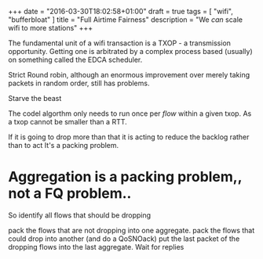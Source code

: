 +++
date = "2016-03-30T18:02:58+01:00"
draft = true
tags = [ "wifi", "bufferbloat"  ]
title = "Full Airtime Fairness"
description = "We *can* scale wifi to more stations"
+++

The fundamental unit of a wifi transaction is a TXOP - a transmission
opportunity. Getting one is arbitrated by a complex process based
(usually) on something called the EDCA scheduler.

Strict Round robin, although an enormous improvement over merely taking
packets in random order, still has problems.

Starve the beast

The codel algorthm only needs to run once per *flow* within a given txop. As a txop cannot be smaller than 
a RTT.

If it is going to drop more than that it is acting to reduce the backlog rather than to act
It's a packing problem.

# Aggregation is a packing problem,, not a FQ problem..

So identify all flows that should be dropping

pack the flows that are not dropping into one aggregate.
pack the flows that could drop into another (and do a QoSNOack)
put the last packet of the dropping flows into the last aggregate.
Wait for replies

